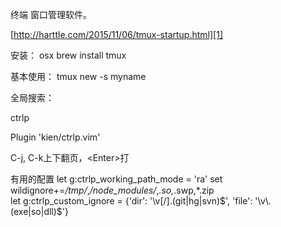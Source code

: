 
终端 窗口管理软件。

[http://harttle.com/2015/11/06/tmux-startup.html][1]


安装：
osx
brew install tmux 




基本使用：
tmux new -s myname





全局搜索：

ctrlp

Plugin 'kien/ctrlp.vim'


C-j, C-k上下翻页，\<Enter\>打

有用的配置
let g:ctrlp_working_path_mode = 'ra'
set wildignore+=*/tmp/*,*/node_modules/*,*.so,*.swp,*.zip     
let g:ctrlp_custom_ignore = {'dir':  '\v[\/]\.(git|hg|svn)$', 'file': '\v\.(exe|so|dll)$'}







[1]:	http://harttle.com/2015/11/06/tmux-startup.html